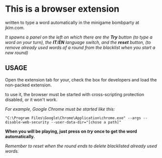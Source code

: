 # **This is a browser extension**

written to type a word automatically in the minigame bombparty at jklm.com.

*It spawns a panel on the left on which there are the **Try** button (to type a word on your turn),*
*the **IT**/**EN** language switch,*
*and the **reset** button, (to remove already used words of a round from the blacklist when you start a new round)*

## **USAGE**

Open the extension tab for your, check the box for developers and load the non-packed extension.

to use it, the browser must be started with cross-scripting protection disabled, or it won't work.

*For example, Google Chrome must be started like this:*

```
"C:\Program Files\Google\Chrome\Application\chrome.exe" --args --disable-web-security --user-data-dir="[chose a path]"
```

**When you will be playing, just press on *try* once to get the word automatically.**

*Remember to reset when the round ends to delete blacklisted already used words.*
